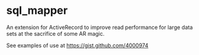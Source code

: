 sql_mapper
==========

An extension for ActiveRecord to improve read performance for large data sets 
at the sacrifice of some AR magic.

See examples of use at https://gist.github.com/4000974
